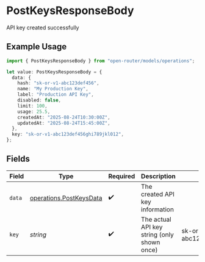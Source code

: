 # PostKeysResponseBody

API key created successfully

## Example Usage

```typescript
import { PostKeysResponseBody } from "open-router/models/operations";

let value: PostKeysResponseBody = {
  data: {
    hash: "sk-or-v1-abc123def456",
    name: "My Production Key",
    label: "Production API Key",
    disabled: false,
    limit: 100,
    usage: 25.5,
    createdAt: "2025-08-24T10:30:00Z",
    updatedAt: "2025-08-24T15:45:00Z",
  },
  key: "sk-or-v1-abc123def456ghi789jkl012",
};
```

## Fields

| Field                                                              | Type                                                               | Required                                                           | Description                                                        | Example                                                            |
| ------------------------------------------------------------------ | ------------------------------------------------------------------ | ------------------------------------------------------------------ | ------------------------------------------------------------------ | ------------------------------------------------------------------ |
| `data`                                                             | [operations.PostKeysData](../../models/operations/postkeysdata.md) | :heavy_check_mark:                                                 | The created API key information                                    |                                                                    |
| `key`                                                              | *string*                                                           | :heavy_check_mark:                                                 | The actual API key string (only shown once)                        | sk-or-v1-abc123def456ghi789jkl012                                  |